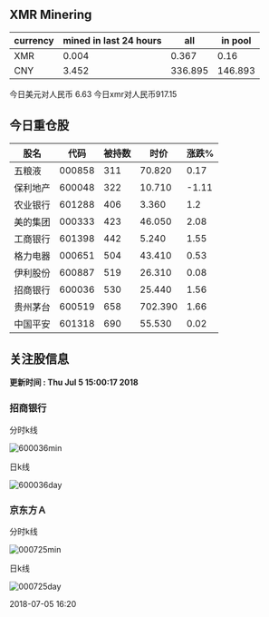 ## XMR Minering

|currency|mined in last 24 hours|all|in pool|
|---|---|---|---|
|XMR|0.004|0.367|0.16|
|CNY|3.452|336.895|146.893|

今日美元对人民币 6.63	今日xmr对人民币917.15


## 今日重仓股 

|股名|代码|被持数|时价|涨跌%|
|---|---|---|---|---|
|五粮液|000858|311|70.820|0.17|
|保利地产|600048|322|10.710|-1.11|
|农业银行|601288|406|3.360|1.2|
|美的集团|000333|423|46.050|2.08|
|工商银行|601398|442|5.240|1.55|
|格力电器|000651|504|43.410|0.53|
|伊利股份|600887|519|26.310|0.08|
|招商银行|600036|530|25.440|1.56|
|贵州茅台|600519|658|702.390|1.66|
|中国平安|601318|690|55.530|0.02|

## 关注股信息
**更新时间 : Thu Jul  5 15:00:17 2018**
### 招商银行 
分时k线

![600036min](http://image.sinajs.cn/newchart/min/n/sh600036.gif)

日k线

![600036day](http://image.sinajs.cn/newchart/daily/n/sh600036.gif)

### 京东方Ａ 
分时k线

![000725min](http://image.sinajs.cn/newchart/min/n/sz000725.gif)

日k线

![000725day](http://image.sinajs.cn/newchart/daily/n/sz000725.gif)

2018-07-05 16:20